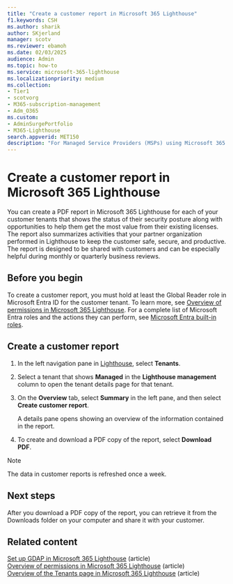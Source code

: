 ```yaml
---
title: "Create a customer report in Microsoft 365 Lighthouse"
f1.keywords: CSH
ms.author: sharik
author: SKjerland
manager: scotv
ms.reviewer: ebamoh
ms.date: 02/03/2025
audience: Admin
ms.topic: how-to
ms.service: microsoft-365-lighthouse
ms.localizationpriority: medium
ms.collection:
- Tier1
- scotvorg
- M365-subscription-management
- Adm_O365
ms.custom:
- AdminSurgePortfolio
- M365-Lighthouse                         
search.appverid: MET150
description: "For Managed Service Providers (MSPs) using Microsoft 365 Lighthouse, learn how to create a PDF report for each of the customer tenants that you manage in Lighthouse."
---
```


# Create a customer report in Microsoft 365 Lighthouse

You can create a PDF report in Microsoft 365 Lighthouse for each of your customer tenants that shows the status of their security posture along with opportunities to help them get the most value from their existing licenses. The report also summarizes activities that your partner organization performed in Lighthouse to keep the customer safe, secure, and productive. The report is designed to be shared with customers and can be especially helpful during monthly or quarterly business reviews.

## Before you begin

To create a customer report, you must hold at least the Global Reader role in Microsoft Entra ID for the customer tenant. To learn more, see [Overview of permissions in Microsoft 365 Lighthouse](m365-lighthouse-overview-of-permissions.md). For a complete list of Microsoft Entra roles and the actions they can perform, see [Microsoft Entra built-in roles](/entra/identity/role-based-access-control/permissions-reference).

## Create a customer report

1. In the left navigation pane in <a href="https://go.microsoft.com/fwlink/p/?linkid=2168110" target="_blank">Lighthouse</a>, select **Tenants**.
 
2. Select a tenant that shows **Managed** in the **Lighthouse management** column to open the tenant details page for that tenant.

3. On the **Overview** tab, select **Summary** in the left pane, and then select **Create customer report**.

    A details pane opens showing an overview of the information contained in the report.

4. To create and download a PDF copy of the report, select **Download PDF**.
 
> [!NOTE]
> The data in customer reports is refreshed once a week.

## Next steps

After you download a PDF copy of the report, you can retrieve it from the Downloads folder on your computer and share it with your customer.

## Related content

[Set up GDAP in Microsoft 365 Lighthouse](m365-lighthouse-setup-gdap.md) (article)\
[Overview of permissions in Microsoft 365 Lighthouse](m365-lighthouse-overview-of-permissions.md) (article)\
[Overview of the Tenants page in Microsoft 365 Lighthouse](m365-lighthouse-tenants-page-overview.md) (article)
